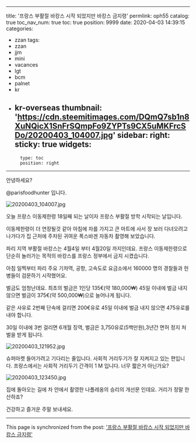 
---
title: '프랑스 부활절 바캉스 시작 되었지만 바캉스 금지령'
permlink: oph55
catalog: true
toc_nav_num: true
toc: true
position: 9999
date: 2020-04-03 14:39:15
categories:
- zzan
tags:
- zzan
- jjm
- mini
- vacances
- lgt
- bcm
- palnet
- kr
- kr-overseas
thumbnail: 'https://cdn.steemitimages.com/DQmQ7sb1n8XuNQicX1SnFrSQmpFo9ZYPTs9CX5uMKFrcSDo/20200403_104007.jpg'
sidebar:
    right:
        sticky: true
widgets:
    -
        type: toc
        position: right
---


안녕하세요?

@parisfoodhunter 입니다. 

![20200403_104007.jpg](https://cdn.steemitimages.com/DQmQ7sb1n8XuNQicX1SnFrSQmpFo9ZYPTs9CX5uMKFrcSDo/20200403_104007.jpg)

오늘 프랑스 이동제한령 18일째 되는 날이자 프랑스 부활절 방학 시작되는 날입니다.

이동제한령이 더 연장될것 같아 아침에 차를 가지고 큰 마트에 사서 장 보러 다녀오려고 나가다가 집 근처에 주차된  귀여운 폭스바겐 자동차 촬영해 보았습니다. 

파리 지역 부활절 바캉스는 4월4일 부터 4월20일 까지인데요. 프랑스 이동제한령으로 단순히 놀러가는 목적의 바캉스를 프랑스 정부에서 금지 시켰습니다. 

아침 일찍부터 파리 주요 기차역, 공항, 고속도로 요금소에서 160000 명의 경찰들과 헌병들이 검문하기 시작했어요.

벌금도 엄청난데요.  최초의 벌금은 1인당 135€(약 180,000₩) 45일 이내에 벌금 내지 않으면 
벌금이 375€(약 500,000₩)으로 늘어나게 됩니다. 

같은 사유로 2번째 단속에 걸리면 200€유로 45일 이내에 벌금 내지 않으면 475유로를 내야 합니다. 

30일 이내에 3번 걸리면 6개월 징역, 벌금은 3,750유로(5백만원),3년간 면허 정지 처벌을 받게 됩니다. 

![20200403_121952.jpg](https://cdn.steemitimages.com/DQmdNfLLhdrrNnoYEZ538KUN4g8TZQtqy34uzYQmyVkDU67/20200403_121952.jpg)
 
슈퍼마켓 들어가려고 기다리는 줄입니다. 사회적 거리두기가 잘 지켜지고 있는 편입니다. 
프랑스에서는 사회적 거리두기 간격이  1 M 입니다.
너무 짧은거 아닌가요?

![20200403_123450.jpg](https://cdn.steemitimages.com/DQmc4p5n9V8Hz6RgUXTQM3TzoJV7AME5VNGzDbVTRvZh3kj/20200403_123450.jpg)

집에 돌아오는 길에 차 안에서 촬영한 나폴레옹의 승리의 개선문 인데요. 거리가 정말 한산하죠?


건강하고 즐거운 주말 보내세요.

- - -

This page is synchronized from the post: ['프랑스 부활절 바캉스 시작 되었지만 바캉스 금지령'](https://steemit.com/@parisfoodhunter/oph55)

